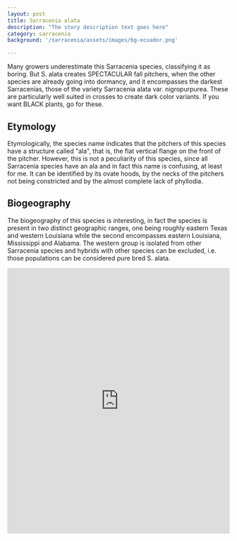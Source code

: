 ```yaml
---
layout: post
title: Sarracenia alata
description: "The story description text goes here"
category: sarracenia
background: '/sarracenia/assets/images/bg-ecuador.png'

---
```


Many growers underestimate this Sarracenia species, classifying it as boring. But S. alata creates SPECTACULAR fall pitchers, when the other species are already going into dormancy, and it encompasses the darkest Sarracenias, those of the variety Sarracenia alata var. nigropurpurea. These are particularly well suited in crosses to create dark color variants. If you want BLACK plants, go for these.

## Etymology
Etymologically, the species name indicates that the pitchers of this species have a structure called "ala", that is, the flat vertical flange on the front of the pitcher. However, this is not a peculiarity of this species, since all Sarracenia species have an ala and in fact this name is confusing, at least for me. It can be identified by its ovate hoods, by the necks of the pitchers not being constricted and by the almost complete lack of phyllodia.

## Biogeography
The biogeography of this species is interesting, in fact the species is present in two distinct geographic ranges, one being roughly eastern Texas and western Louisiana while the second encompasses eastern Louisiana, Mississippi and Alabama. The western group is isolated from other Sarracenia species and hybrids with other species can be excluded, i.e. those populations can be considered pure bred S. alata.

<iframe src="https://marco-barandun.github.io/cp-resource/sarracenia/assets/maps/Sarracenia_alata.html" height="600px" width="100%" style="border:none;"></iframe>

